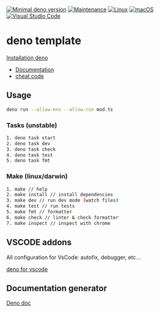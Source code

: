 [![Minimal deno version](https://img.shields.io/static/v1?label=deno&message=%3E=1.28.3&color)](https://deno.land/manual@v1.28.3/getting_started)
[![Maintenance](https://img.shields.io/badge/Maintained%3F-yes-green.svg)](https://GitHub.com/stephen-shopopop/deno-template/graphs/commit-activity)
[![Linux](https://svgshare.com/i/Zhy.svg)](https://svgshare.com/i/Zhy.svg)
[![macOS](https://svgshare.com/i/ZjP.svg)](https://svgshare.com/i/ZjP.svg)
[![Visual Studio Code](https://img.shields.io/badge/--007ACC?logo=visual%20studio%20code&logoColor=ffffff)](https://code.visualstudio.com/)

# deno template

[Installation deno](https://deno.land/#installation)

- [Documentation](https://doc.deno.land/https://raw.githubusercontent.com/stephen-shopopop/deno-template/main/mod.ts)
- [cheat code](https://oscarotero.com/deno/?utm_source=denonews&utm_medium=email)

## Usage

```bash
deno run --allow-env --allow-run mod.ts
```

### Tasks (unstable)

```bash
1. deno task start
2. deno task dev
3. deno task check
4. deno task test
5. deno task fmt
```

### Make (linux/darwin)

```bash
1. make // help
2. make install // install dependencies
3. make dev // run dev mode (watch files)
4. make test // run tests
5. make fmt // formatter
6. make check // linter & check formatter
7. make inspect // inspect with chrome
```

## VSCODE addons

All configuration for VsCode: autofix, debugger, etc...

[deno for vscode](https://marketplace.visualstudio.com/items?itemName=denoland.vscode-deno)

## Documentation generator

[Deno doc](https://doc.deno.land)
